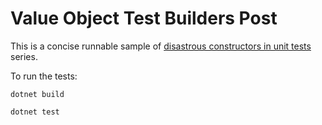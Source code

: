 # Value Object Test Builders Post
This is a concise runnable sample of [disastrous constructors in unit tests](https://dev.to/vlerx/disastrous-constructors-in-unit-tests-4fn) series.

To run the tests:

`dotnet build`

`dotnet test`
